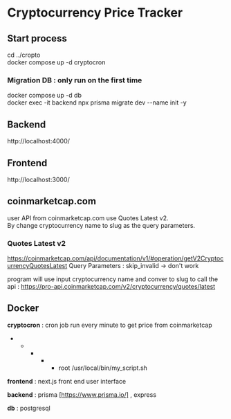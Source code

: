 
# Cryptocurrency Price Tracker

## Start process
cd ../cropto <br>
docker compose up -d cryptocron

### Migration DB : only run on the first time
docker compose up -d db <br>
docker exec -it backend npx prisma migrate dev --name init -y <br>


## Backend
http://localhost:4000/
## Frontend
http://localhost:3000/


## coinmarketcap.com
user API from coinmarketcap.com use Quotes Latest v2. <br>
By change cryptocurrency name to slug as the query parameters.

### Quotes Latest v2
https://coinmarketcap.com/api/documentation/v1/#operation/getV2CryptocurrencyQuotesLatest
Query Parameters  : skip_invalid  -> don't work

program will use input cryptocurrency name and conver to slug to call the api : 
https://pro-api.coinmarketcap.com/v2/cryptocurrency/quotes/latest



## Docker 

**cryptocron** : cron job run every minute to get price from  coinmarketcap
* * * * * root /usr/local/bin/my_script.sh 


**frontend** : next.js front end user interface 


**backend** : prisma [https://www.prisma.io/] ,   express


**db** : postgresql


